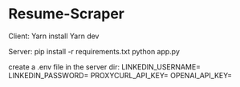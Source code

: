 # Resume-Scraper


Client:
Yarn install
Yarn dev



Server:
pip install -r requirements.txt
python app.py

create a .env file in the server dir:
LINKEDIN_USERNAME=
LINKEDIN_PASSWORD=
PROXYCURL_API_KEY=
OPENAI_API_KEY=
